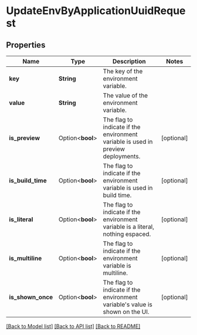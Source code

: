 # UpdateEnvByApplicationUuidRequest

## Properties

Name | Type | Description | Notes
------------ | ------------- | ------------- | -------------
**key** | **String** | The key of the environment variable. | 
**value** | **String** | The value of the environment variable. | 
**is_preview** | Option<**bool**> | The flag to indicate if the environment variable is used in preview deployments. | [optional]
**is_build_time** | Option<**bool**> | The flag to indicate if the environment variable is used in build time. | [optional]
**is_literal** | Option<**bool**> | The flag to indicate if the environment variable is a literal, nothing espaced. | [optional]
**is_multiline** | Option<**bool**> | The flag to indicate if the environment variable is multiline. | [optional]
**is_shown_once** | Option<**bool**> | The flag to indicate if the environment variable's value is shown on the UI. | [optional]

[[Back to Model list]](../README.md#documentation-for-models) [[Back to API list]](../README.md#documentation-for-api-endpoints) [[Back to README]](../README.md)


